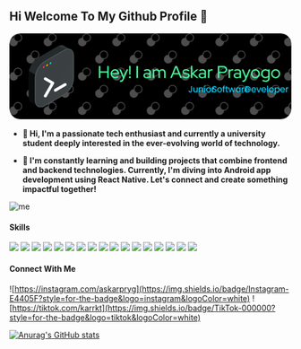 ## Hi Welcome To My Github Profile 👋

![Askar Prayogo](img/github-header-image.png)

- **🌱 Hi, I'm a passionate tech enthusiast and currently a university student deeply interested in the ever-evolving world of technology.**

- **🚀 I'm constantly learning and building projects that combine frontend and backend technologies. Currently, I'm diving into Android app development using React Native. Let's connect and create something impactful together!**

![me](https://media4.giphy.com/media/v1.Y2lkPTc5MGI3NjExdzJueGtyd3N4eHJsa2VlOHczMWk3bGJvdGFmdDZwbjI3eGFvZDF0ZyZlcD12MV9pbnRlcm5hbF9naWZfYnlfaWQmY3Q9Zw/v5xYHQh2y8AiQ/giphy.gif)

#### Skills

<img src="https://img.shields.io/badge/HTML5-E34F26?style=for-the-badge&logo=html5&logoColor=white" /> <img src="https://img.shields.io/badge/CSS3-1572B6?style=for-the-badge&logo=css3&logoColor=white" /> <img src="https://img.shields.io/badge/Tailwind_CSS-38B2AC?style=for-the-badge&logo=tailwind-css&logoColor=white" /> <img src="https://img.shields.io/badge/JavaScript-323330?style=for-the-badge&logo=javascript&logoColor=F7DF1E" /> <img src="https://img.shields.io/badge/Node%20js-339933?style=for-the-badge&logo=nodedotjs&logoColor=white" /> <img src="https://img.shields.io/badge/Express%20js-000000?style=for-the-badge&logo=express&logoColor=white" /> <img src="https://img.shields.io/badge/React-20232A?style=for-the-badge&logo=react&logoColor=61DAFB" /> <img src="https://img.shields.io/badge/next%20js-000000?style=for-the-badge&logo=nextdotjs&logoColor=white" /> <img src="https://img.shields.io/badge/PHP-777BB4?style=for-the-badge&logo=php&logoColor=white" /> <img src="https://img.shields.io/badge/Laravel-FF2D20?style=for-the-badge&logo=laravel&logoColor=white" /> <img src="https://img.shields.io/badge/livewire-4e56a6?style=for-the-badge&logo=livewire&logoColor=white" /> <img src="https://img.shields.io/badge/MySQL-005C84?style=for-the-badge&logo=mysql&logoColor=white" /> <img src="https://img.shields.io/badge/MongoDB-4EA94B?style=for-the-badge&logo=mongodb&logoColor=white" /> <img src="https://img.shields.io/badge/Supabase-181818?style=for-the-badge&logo=supabase&logoColor=white" /> <img src="https://img.shields.io/badge/Docker-2CA5E0?style=for-the-badge&logo=docker&logoColor=white" /> <img src="https://img.shields.io/badge/TypeScript-007ACC?style=for-the-badge&logo=typescript&logoColor=white" /> <img src="https://img.shields.io/badge/React_Native-20232A?style=for-the-badge&logo=react&logoColor=61DAFB" />

#### Connect With Me

![https://instagram.com/askarpryg](https://img.shields.io/badge/Instagram-E4405F?style=for-the-badge&logo=instagram&logoColor=white) ![https://tiktok.com/karrkt](https://img.shields.io/badge/TikTok-000000?style=for-the-badge&logo=tiktok&logoColor=white)

[![Anurag's GitHub stats](https://github-readme-stats.vercel.app/api?username=nicorobin28&show_icon=tru&theme=vue-dark)](https://github.com/nicorobin28/github-readme-stats)
